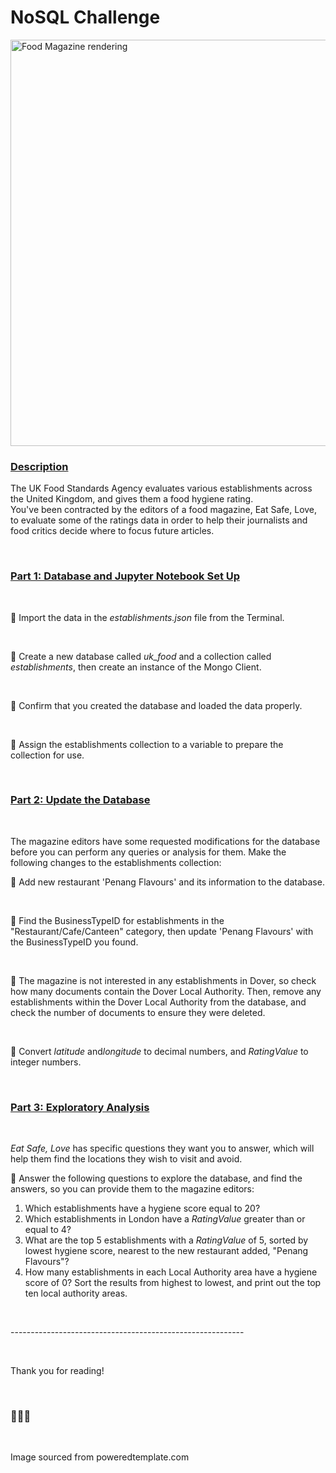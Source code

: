 <h1>NoSQL Challenge</h1>
<img
        src="https://i.poweredtemplates.com/p/sp/88137/sp_slide_h_1.jpg"
        alt="Food Magazine rendering"
        width="650"
      />
</br>
<h3><u>Description</u></h3>
<p>
The UK Food Standards Agency evaluates various establishments across the United Kingdom, and gives them a food hygiene rating.</br>
You've been contracted by the editors of a food magazine, Eat Safe, Love, to evaluate some of the ratings data in order to help their journalists and food critics decide where to focus future articles.
</p>
</br>
<h3><u>Part 1: Database and Jupyter Notebook Set Up</u></h3>
</br>
<p>🍜 Import the data in the <em>establishments.json</em> file from the Terminal.</p> 
</br>
<p>🍜 Create a new database called <em>uk_food</em> and a collection called <em>establishments</em>, then create an instance of the Mongo Client.</p> 
</br>
<p>🍜 Confirm that you created the database and loaded the data properly.</p> 
</br>
<p>🍜 Assign the establishments collection to a variable to prepare the collection for use.</p> 
</br>
<h3><u>Part 2: Update the Database</u></h3></br>
<p>The magazine editors have some requested modifications for the database before you can perform any queries or analysis for them. Make the following changes to the establishments collection:
</br>
<p>🍜 Add new restaurant 'Penang Flavours' and its information to the database.</p> 
</br>
<p>🍜 Find the BusinessTypeID for establishments in the "Restaurant/Cafe/Canteen" category, then update 'Penang Flavours' with the BusinessTypeID you found.</p> 
</br>
<p>🍜 The magazine is not interested in any establishments in Dover, so check how many documents contain the Dover Local Authority. Then, remove any establishments within the Dover Local Authority from the database, and check the number of documents to ensure they were deleted.</p> 
</br>
<p>🍜 Convert <em>latitude</em> and<em>longitude</em> to decimal numbers, and <em>RatingValue</em> to integer numbers.</p> 
</br>
<h3><u>Part 3: Exploratory Analysis</u></h3>
</br>
<p><em>Eat Safe, Love</em> has specific questions they want you to answer, which will help them find the locations they wish to visit and avoid.
</br>
<p>🍜 Answer the following questions to explore the database, and find the answers, so you can provide them to the magazine editors:</p>
<ol><li>Which establishments have a hygiene score equal to 20?</li> 
<li>Which establishments in London have a <em>RatingValue</em> greater than or equal to 4?</li>
<li>What are the top 5 establishments with a <em>RatingValue</em> of 5, sorted by lowest hygiene score, nearest to the new restaurant added, "Penang Flavours"?</li>
<li>How many establishments in each Local Authority area have a hygiene score of 0? Sort the results from highest to lowest, and print out the top ten local authority areas.</li>
</ol>
</br>
<p>----------------------------------------------------------</p> 
</br>
<p>Thank you for reading!</p> 
</br>
<h3>🥢🥢🥢</h3>
</br>
<p><a>Image sourced from poweredtemplate.com</a></p>
</br>
